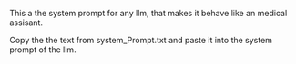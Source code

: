 This a the system prompt for any llm, that makes it behave like an medical assisant.

Copy the the text from system_Prompt.txt and paste it into the system prompt of the llm.